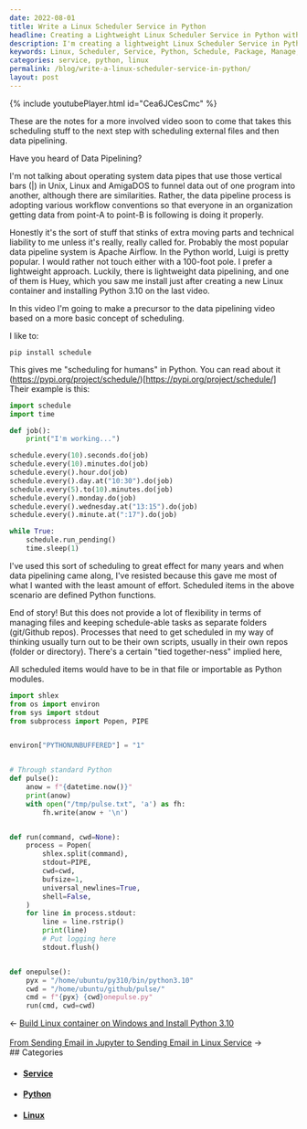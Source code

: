 ```yaml
---
date: 2022-08-01
title: Write a Linux Scheduler Service in Python
headline: Creating a Lightweight Linux Scheduler Service in Python with the 'schedule' Package
description: I'm creating a lightweight Linux Scheduler Service in Python that uses the 'schedule' package to define and execute Python functions. I'm exploring ways to manage files and keep scheduled tasks in separate folders. In this blog post, I'll be taking you through the process of setting up a precursor to a data pipelining video. Read on to learn how to create a powerful, yet lightweight, scheduling system!
keywords: Linux, Scheduler, Service, Python, Schedule, Package, Manage, Files, Separate, Folders, Pipelining, Video, Define, Execute, Functions, Apache, Airflow, Luigi, Lightweight, Precusor, Data, Tasks
categories: service, python, linux
permalink: /blog/write-a-linux-scheduler-service-in-python/
layout: post
---
```



{% include youtubePlayer.html id="Cea6JCesCmc" %}

These are the notes for a more involved video soon to come that takes this
scheduling stuff to the next step with scheduling external files and then data
pipelining.

Have you heard of Data Pipelining?

I'm not talking about operating system data pipes that use those vertical bars
(|) in Unix, Linux and AmigaDOS to funnel data out of one program into another,
although there are similarities. Rather, the data pipeline process is adopting
various workflow conventions so that everyone in an organization getting data
from point-A to point-B is following is doing it properly.

Honestly it's the sort of stuff that stinks of extra moving parts and technical
liability to me unless it's really, really called for. Probably the most
popular data pipeline system is Apache Airflow. In the Python world, Luigi is
pretty popular. I would rather not touch either with a 100-foot pole. I prefer
a lightweight approach. Luckily, there is lightweight data pipelining, and one
of them is Huey, which you saw me install just after creating a new Linux
container and installing Python 3.10 on the last video.

In this video I'm going to make a precursor to the data pipelining video based
on a more basic concept of scheduling.

I like to:

    pip install schedule

This gives me "scheduling for humans" in Python. You can read about it
(https://pypi.org/project/schedule/)[https://pypi.org/project/schedule/]
Their example is this:

```python
import schedule
import time

def job():
    print("I'm working...")

schedule.every(10).seconds.do(job)
schedule.every(10).minutes.do(job)
schedule.every().hour.do(job)
schedule.every().day.at("10:30").do(job)
schedule.every(5).to(10).minutes.do(job)
schedule.every().monday.do(job)
schedule.every().wednesday.at("13:15").do(job)
schedule.every().minute.at(":17").do(job)

while True:
    schedule.run_pending()
    time.sleep(1)
```

I've used this sort of scheduling to great effect for many years and when data
pipelining came along, I've resisted because this gave me most of what I wanted
with the least amount of effort. Scheduled items in the above scenario are
defined Python functions.

End of story! But this does not provide a lot of flexibility in terms of
managing files and keeping schedule-able tasks as separate folders (git/Github
repos). Processes that need to get scheduled in my way of thinking usually turn
out to be their own scripts, usually in their own repos (folder or directory).
There's a certain "tied together-ness" implied here,

All scheduled items would have to be in that file or importable as
Python modules.

```python
import shlex
from os import environ
from sys import stdout
from subprocess import Popen, PIPE


environ["PYTHONUNBUFFERED"] = "1"


# Through standard Python
def pulse():
    anow = f"{datetime.now()}"
    print(anow)
    with open("/tmp/pulse.txt", 'a') as fh:
        fh.write(anow + '\n')


def run(command, cwd=None):
    process = Popen(
        shlex.split(command),
        stdout=PIPE,
        cwd=cwd,
        bufsize=1,
        universal_newlines=True,
        shell=False,
    )
    for line in process.stdout:
        line = line.rstrip()
        print(line)
        # Put logging here
        stdout.flush()


def onepulse():
    pyx = "/home/ubuntu/py310/bin/python3.10"
    cwd = "/home/ubuntu/github/pulse/"
    cmd = f"{pyx} {cwd}onepulse.py"
    run(cmd, cwd=cwd)

```


<div class="arrow-links"><div class="post-nav-prev"><span class="arrow">&larr;&nbsp;</span><a href="/blog/build-linux-container-on-windows-and-install-python-3-10/">Build Linux container on Windows and Install Python 3.10</a></div> &nbsp; <div class="post-nav-next"><a href="/blog/from-sending-email-in-jupyter-to-sending-email-in-linux-service/">From Sending Email in Jupyter to Sending Email in Linux Service</a><span class="arrow">&nbsp;&rarr;</span></div></div>
## Categories

<ul>
<li><h4><a href='/service/'>Service</a></h4></li>
<li><h4><a href='/python/'>Python</a></h4></li>
<li><h4><a href='/linux/'>Linux</a></h4></li></ul>